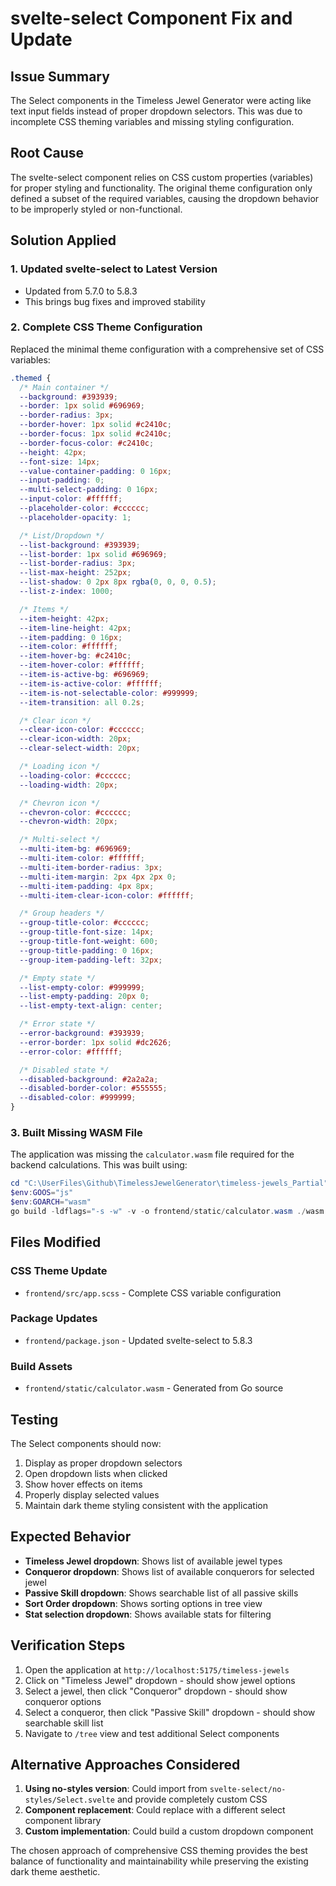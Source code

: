 # svelte-select Component Fix and Update

## Issue Summary
The Select components in the Timeless Jewel Generator were acting like text input fields instead of proper dropdown selectors. This was due to incomplete CSS theming variables and missing styling configuration.

## Root Cause
The svelte-select component relies on CSS custom properties (variables) for proper styling and functionality. The original theme configuration only defined a subset of the required variables, causing the dropdown behavior to be improperly styled or non-functional.

## Solution Applied

### 1. Updated svelte-select to Latest Version
- Updated from 5.7.0 to 5.8.3
- This brings bug fixes and improved stability

### 2. Complete CSS Theme Configuration
Replaced the minimal theme configuration with a comprehensive set of CSS variables:

```scss
.themed {
  /* Main container */
  --background: #393939;
  --border: 1px solid #696969;
  --border-radius: 3px;
  --border-hover: 1px solid #c2410c;
  --border-focus: 1px solid #c2410c;
  --border-focus-color: #c2410c;
  --height: 42px;
  --font-size: 14px;
  --value-container-padding: 0 16px;
  --input-padding: 0;
  --multi-select-padding: 0 16px;
  --input-color: #ffffff;
  --placeholder-color: #cccccc;
  --placeholder-opacity: 1;

  /* List/Dropdown */
  --list-background: #393939;
  --list-border: 1px solid #696969;
  --list-border-radius: 3px;
  --list-max-height: 252px;
  --list-shadow: 0 2px 8px rgba(0, 0, 0, 0.5);
  --list-z-index: 1000;

  /* Items */
  --item-height: 42px;
  --item-line-height: 42px;
  --item-padding: 0 16px;
  --item-color: #ffffff;
  --item-hover-bg: #c2410c;
  --item-hover-color: #ffffff;
  --item-is-active-bg: #696969;
  --item-is-active-color: #ffffff;
  --item-is-not-selectable-color: #999999;
  --item-transition: all 0.2s;

  /* Clear icon */
  --clear-icon-color: #cccccc;
  --clear-icon-width: 20px;
  --clear-select-width: 20px;

  /* Loading icon */
  --loading-color: #cccccc;
  --loading-width: 20px;

  /* Chevron icon */
  --chevron-color: #cccccc;
  --chevron-width: 20px;

  /* Multi-select */
  --multi-item-bg: #696969;
  --multi-item-color: #ffffff;
  --multi-item-border-radius: 3px;
  --multi-item-margin: 2px 4px 2px 0;
  --multi-item-padding: 4px 8px;
  --multi-item-clear-icon-color: #ffffff;

  /* Group headers */
  --group-title-color: #cccccc;
  --group-title-font-size: 14px;
  --group-title-font-weight: 600;
  --group-title-padding: 0 16px;
  --group-item-padding-left: 32px;

  /* Empty state */
  --list-empty-color: #999999;
  --list-empty-padding: 20px 0;
  --list-empty-text-align: center;

  /* Error state */
  --error-background: #393939;
  --error-border: 1px solid #dc2626;
  --error-color: #ffffff;

  /* Disabled state */
  --disabled-background: #2a2a2a;
  --disabled-border-color: #555555;
  --disabled-color: #999999;
}
```

### 3. Built Missing WASM File
The application was missing the `calculator.wasm` file required for the backend calculations. This was built using:

```powershell
cd "C:\UserFiles\Github\TimelessJewelGenerator\timeless-jewels_Partial"
$env:GOOS="js"
$env:GOARCH="wasm"
go build -ldflags="-s -w" -v -o frontend/static/calculator.wasm ./wasm
```

## Files Modified

### CSS Theme Update
- `frontend/src/app.scss` - Complete CSS variable configuration

### Package Updates
- `frontend/package.json` - Updated svelte-select to 5.8.3

### Build Assets
- `frontend/static/calculator.wasm` - Generated from Go source

## Testing
The Select components should now:
1. Display as proper dropdown selectors
2. Open dropdown lists when clicked
3. Show hover effects on items
4. Properly display selected values
5. Maintain dark theme styling consistent with the application

## Expected Behavior
- **Timeless Jewel dropdown**: Shows list of available jewel types
- **Conqueror dropdown**: Shows list of available conquerors for selected jewel
- **Passive Skill dropdown**: Shows searchable list of all passive skills
- **Sort Order dropdown**: Shows sorting options in tree view
- **Stat selection dropdown**: Shows available stats for filtering

## Verification Steps
1. Open the application at `http://localhost:5175/timeless-jewels`
2. Click on "Timeless Jewel" dropdown - should show jewel options
3. Select a jewel, then click "Conqueror" dropdown - should show conqueror options
4. Select a conqueror, then click "Passive Skill" dropdown - should show searchable skill list
5. Navigate to `/tree` view and test additional Select components

## Alternative Approaches Considered
1. **Using no-styles version**: Could import from `svelte-select/no-styles/Select.svelte` and provide completely custom CSS
2. **Component replacement**: Could replace with a different select component library
3. **Custom implementation**: Could build a custom dropdown component

The chosen approach of comprehensive CSS theming provides the best balance of functionality and maintainability while preserving the existing dark theme aesthetic.
